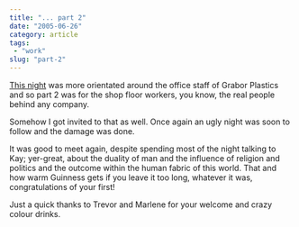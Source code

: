 ```yaml
---
title: "... part 2"
date: "2005-06-26"
category: article
tags:
 - "work"
slug: "part-2"
---
```


[This night](https://adamchamberlin.info) was more orientated around the office staff of Grabor Plastics and so part 2 was for the shop floor workers, you know, the real people behind any company.

Somehow I got invited to that as well. Once again an ugly night was soon to follow and the damage was done.

It was good to meet again, despite spending most of the night talking to Kay; yer-great, about the duality of man and the influence of religion and politics and the outcome within the human fabric of this world. That and how warm Guinness gets if you leave it too long, whatever it was, congratulations of your first!

Just a quick thanks to Trevor and Marlene for your welcome and crazy colour drinks.

